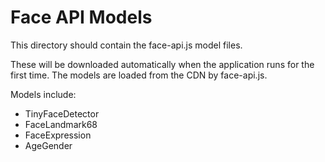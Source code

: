 
# Face API Models

This directory should contain the face-api.js model files.

These will be downloaded automatically when the application runs for the first time.
The models are loaded from the CDN by face-api.js.

Models include:
- TinyFaceDetector
- FaceLandmark68
- FaceExpression
- AgeGender
